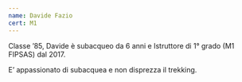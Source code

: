 ```yaml
---
name: Davide Fazio
cert: M1
---
```

Classe ’85, Davide è subacqueo da 6 anni e Istruttore di 1° grado (M1 FIPSAS) dal 2017.

E’ appassionato di subacquea e non disprezza il trekking.
